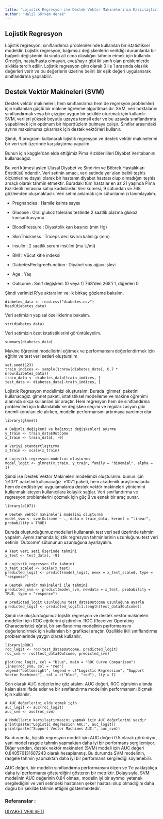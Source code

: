 ```yaml
---
title: "Lojistik Regresyon ile Destek Vektör Makinelerinin Karşılaştırılması"
author: "Halil Görkem Herek"
---
```

## Lojistik Regresyon
Lojistik regresyon, sınıflandırma problemlerinde kullanılan bir istatistiksel modeldir. Lojistik regresyon, bağımsız değişkenlerin verildiği durumlarda bir bağımlı değişkenin iki sınıfa ait olma olasılığını tahmin etmek için kullanılır. Örneğin, hasta/hasta olmayan, evet/hayır gibi iki sınıfı olan problemlerde sıklıkla tercih edilir. Lojistik regresyon çıktı olarak 0 ile 1 arasında olasılık değerleri verir ve bu değerlerin üzerine belirli bir eşik değeri uygulanarak sınıflandırma yapılabilir.

## Destek Vektör Makineleri (SVM)
Destek vektör makineleri, hem sınıflandırma hem de regresyon problemleri için kullanılan güçlü bir makine öğrenme algoritmasıdır. SVM, veri noktalarını sınıflandırmak veya bir çizgiye uygun bir şekilde oturtmak için kullanılır. SVM, verileri yüksek boyutlu uzayda temsil eder ve bu uzayda sınıflandırma yapabilmek için optimum bir hiperdüzlem bulmaya çalışır. Sınıflar arasındaki ayrımı maksimuma çıkarmak için destek vektörleri kullanır.

Şimdi, R programı kullanarak lojistik regresyon ve destek vektör makinelerini bir veri seti üzerinde karşılaştırma yapalım.

Bunun için kaggle'dan elde ettiğimiz Pima Kızılderilileri Diyabet Veritabanını kullanacağız.

Bu veri kümesi aslen Ulusal Diyabet ve Sindirim ve Böbrek Hastalıkları Enstitüsü'ndendir. Veri setinin amacı, veri setinde yer alan belirli teşhis ölçümlerine dayalı olarak bir hastanın diyabet hastası olup olmadığını teşhis amaçlı olarak tahmin etmektir. Buradaki tüm hastalar en az 21 yaşında Pima Kızılderili mirasına sahip kadınlardır.
Veri kümesi, 9 sütundan ve 768 gözlemden oluşmaktadır. Veri setini anlamak için sütunlarımızı tanımlayalım.

- Pregnancies : Hamile kalma sayısı

- Glucose : Oral glukoz tolerans testinde 2 saatlik plazma glukoz konsantrasyonu

- BloodPressure : Diyastolik kan basıncı (mm Hg)

- SkinThickness : Triceps deri kıvrım kalınlığı (mm)

- Insulin : 2 saatlik serum insülini (mu U/ml)

- BMI : Vücut kitle indeksi 

- DiabetesPedigreeFunction : Diyabet soy ağacı işlevi

- Age : Yaş

- Outcome : Sınıf değişkeni (0 veya 1) 768'den 268'i 1, diğerleri 0


Şimdi verimizi R'ye aktaralım ve ilk birkaç gözleme bakalım.


```{r}
diabetes_data <- read.csv("diabetes.csv")
head(diabetes_data)
```

Veri setimizin yapısal özelliklerine bakalım.

```{r}
str(diabetes_data)
```

Veri setimizin özet istatistiklerini görüntüleyelim.

```{r}
summary(diabetes_data)
```

Makine öğrenimi modellerini eğitmek ve performansını değerlendirmek için eğitim ve test veri setleri oluşturalım.

```{r}
set.seed(123)
train_indices <- sample(1:nrow(diabetes_data), 0.7 * nrow(diabetes_data))
train_data <- diabetes_data[train_indices, ]
test_data <- diabetes_data[-train_indices, ]
```

Lojistik Regresyon modelimizi oluşturalım. Burada 'glmnet' paketini kullanacağız. glmnet paketi, istatistiksel modelleme ve makine öğrenimi alanında sıkça kullanılan bir araçtır. Hem regresyon hem de sınıflandırma problemleri için kullanılabilir ve değişken seçimi ve regülarizasyon gibi önemli konuları ele alırken, modelin performansını artırmaya yardımcı olur.

```{r}
library(glmnet)

# Bağımlı değişkeni ve bağımsız değişkenleri ayırma
y_train <- train_data$Outcome
x_train <- train_data[, -9]

# Veriyi standartlaştırma
x_train <- scale(x_train)

# Lojistik regresyon modelini oluşturma
model_logit <- glmnet(x_train, y_train, family = "binomial", alpha = 1)
```

Şimdi ise Destek Vektör Makineleri modelimizi oluşturalım. bunun için 'e1071' paketini kullanacağız. e1071 paketi, hem akademik araştırmalarda hem de endüstriyel uygulamalarda destek vektör makineleri yöntemini kullanmak isteyen kullanıcılara kolaylık sağlar. Veri sınıflandırma ve regresyon problemlerini çözmek için güçlü ve esnek bir araç sunar.

```{r}
library(e1071)

# Destek vektör makineleri modelini oluşturma
model_svm <- svm(Outcome ~ ., data = train_data, kernel = "linear", probability = TRUE)
```

Burada oluşturduğumuz modelleri kullanarak test veri seti üzerinde tahmin yapalım. Aynnı zamanda lojistik regresyon tahminlerinin uzunluğunu test veri setinin 'Outcome' sütununun uzunluğuna ayarlayalım.

```{r}
# Test veri seti üzerinde tahmini
x_test <- test_data[, -9]

# Lojistik regresyon ile tahmini
x_test_scaled <- scale(x_test)
predicted_logit <- predict(model_logit, newx = x_test_scaled, type = "response")

# Destek vektör makineleri ile tahmini
predicted_svm <- predict(model_svm, newdata = x_test, probability = TRUE, type = "response")

# predicted_logit uzunluğunu test_data$Outcome uzunluğuna ayarla
predicted_logit <- predicted_logit[1:length(test_data$Outcome)]
```

Şimdi ise oluşturduğumuz lojistik regresyon ve destek vektör makineleri modelleri için ROC eğrilerini çizdirelim. ROC (Receiver Operating Characteristic) eğrisi, bir sınıflandırma modelinin performansını değerlendirmek için kullanılan bir grafiksel araçtır. Özellikle ikili sınıflandırma problemlerinde yaygın olarak kullanılır.

```{r}
library(pROC)
roc_logit <- roc(test_data$Outcome, predicted_logit)
roc_svm <- roc(test_data$Outcome, predicted_svm)

plot(roc_logit, col = "blue", main = "ROC Curve Comparison")
lines(roc_svm, col = "red")
legend("bottomright", legend = c("Logistic Regression", "Support Vector Machines"), col = c("blue", "red"), lty = 1)
```

Son olarak AUC değerlerine göz atalım. AUC değeri, ROC eğrisinin altında kalan alanı ifade eder ve bir sınıflandırma modelinin performansını ölçmek için kullanılır.

```{r}
# AUC değerlerini elde etmek için
auc_logit <- auc(roc_logit)
auc_svm <- auc(roc_svm)

# Modellerin karşılaştırmasını yapmak için AUC değerlerini yazdır
print(paste("Logistic Regression AUC:", auc_logit))
print(paste("Support Vector Machines AUC:", auc_svm))
```

Bu durumda, lojistik regresyon modeli için AUC değeri 0.5 olarak görünüyor, yani model rasgele tahmin yapmaktan daha iyi bir performans sergilemiyor. Diğer yandan, destek vektör makineleri (SVM) modeli için AUC değeri 0.840576131687243 olarak hesaplanmış. Bu durumda SVM modelinin, rasgele tahmin yapmaktan daha iyi bir performans sergilediği söylenebilir.

AUC değeri, bir modelin sınıflandırma performansını ölçen ve 1'e yaklaştıkça daha iyi performansı gösterdiğini gösteren bir metriktir. Dolayısıyla, SVM modelinin AUC değerinin 0.84 olması, modelin iyi bir ayrımcı yetenek sergilediğini ve veri setindeki hastaların şeker hastası olup olmadığını daha doğru bir şekilde tahmin ettiğini göstermektedir.


### Referanslar : 
[DİYABET VERİ SETİ](https://www.kaggle.com/datasets/uciml/pima-indians-diabetes-database)

